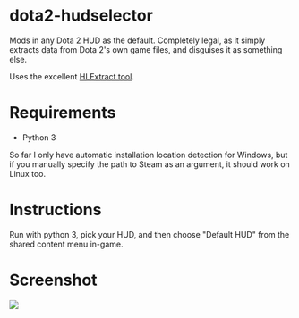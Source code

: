 dota2-hudselector
=================

Mods in any Dota 2 HUD as the default. Completely legal, as it simply extracts data from Dota 2's own game files, and disguises it as something else.

Uses the excellent [HLExtract tool](http://nemesis.thewavelength.net/index.php?p=35).

Requirements
===

- Python 3

So far I only have automatic installation location detection for Windows, but if you manually specify the path to Steam as an argument, it should work on Linux too.


Instructions
===
Run with python 3, pick your HUD, and then choose "Default HUD" from the shared content menu in-game.

Screenshot
===
![](http://i.imgur.com/tn6PvKj.png)

